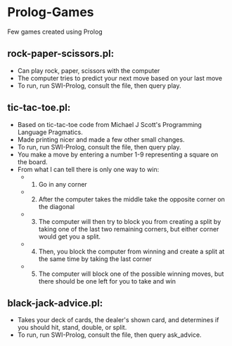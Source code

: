 # Prolog-Games
Few games created using Prolog

## rock-paper-scissors.pl:  
  - Can play rock, paper, scissors with the computer
  - The computer tries to predict your next move based on your last move
  - To run, run SWI-Prolog, consult the file, then query play.

## tic-tac-toe.pl:
  - Based on tic-tac-toe code from Michael J Scott's Programming Language Pragmatics.
  - Made printing nicer and made a few other small changes.
  - To run, run SWI-Prolog, consult the file, then query play.
  - You make a move by entering a number 1-9 representing a square on the board.
  - From what I can tell there is only one way to win:
    - 1. Go in any corner
    - 2. After the computer takes the middle take the opposite corner on the diagonal
    - 3. The computer will then try to block you from creating a split by taking one of the last two remaining corners, but 
    either corner would get you a split.
    - 4. Then, you block the computer from winning and create a split at the same time by taking the last corner
    - 5. The computer will block one of the possible winning moves, but there should be one left for you to take and win

## black-jack-advice.pl:
  - Takes your deck of cards, the dealer's shown card, and determines if you should hit, stand, double, or split.
  - To run, run SWI-Prolog, consult the file, then query ask_advice.
